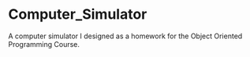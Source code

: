 # Computer_Simulator
A computer simulator I designed as a homework for the Object Oriented Programming  Course.
